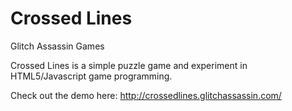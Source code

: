 Crossed Lines
=============

Glitch Assassin Games

Crossed Lines is a simple puzzle game and experiment in HTML5/Javascript game programming.

Check out the demo here: http://crossedlines.glitchassassin.com/
